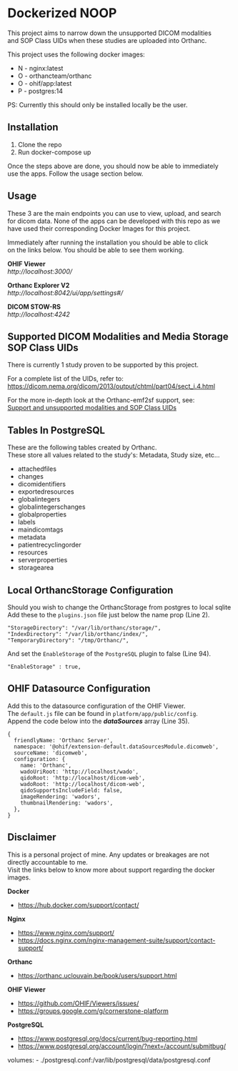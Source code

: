 # Dockerized NOOP

This project aims to narrow down the unsupported DICOM modalities \
and SOP Class UIDs when these studies are uploaded into Orthanc.

This project uses the following docker images:
  - N - nginx:latest
  - O - orthancteam/orthanc
  - O - ohif/app:latest
  - P - postgres:14

PS: Currently this should only be installed locally be the user.

## Installation

1. Clone the repo
2. Run docker-compose up

Once the steps above are done, you should now be able to immediately \
use the apps. Follow the usage section below.

## Usage

These 3 are the main endpoints you can use to view, upload, and search \
for dicom data. None of the apps can be developed with this repo as we \
have used their corresponding Docker Images for this project.

Immediately after running the installation you should be able to click \
on the links below. You should be able to see them working.

**OHIF Viewer** \
*http://localhost:3000/*

**Orthanc Explorer V2** \
*http://localhost:8042/ui/app/settings#/*

**DICOM STOW-RS** \
*http://localhost:4242*

## Supported DICOM Modalities and Media Storage SOP Class UIDs

There is currently 1 study proven to be supported by this project.

For a complete list of the UIDs, refer to: \
https://dicom.nema.org/dicom/2013/output/chtml/part04/sect_i.4.html

For the more in-depth look at the Orthanc-emf2sf support, see: \
[Support and unsupported modalities and SOP Class UIDs](./orthanc-emf2sf-support.md)

## Tables In PostgreSQL

These are the following tables created by Orthanc. \
These store all values related to the study's: Metadata, Study size, etc...
 - attachedfiles
 - changes
 - dicomidentifiers
 - exportedresources
 - globalintegers
 - globalintegerschanges
 - globalproperties
 - labels
 - maindicomtags
 - metadata
 - patientrecyclingorder
 - resources
 - serverproperties
 - storagearea

## Local OrthancStorage Configuration

Should you wish to change the OrthancStorage from postgres to local sqlite \
Add these to the `plugins.json` file just below the name prop (Line 2).

```
"StorageDirectory": "/var/lib/orthanc/storage/",
"IndexDirectory": "/var/lib/orthanc/index/",
"TemporaryDirectory": "/tmp/Orthanc/",
```

And set the `EnableStorage` of the `PostgreSQL` plugin to false (Line 94).

```
"EnableStorage" : true,
```

## OHIF Datasource Configuration

Add this to the datasource configuration of the OHIF Viewer. \
The `default.js` file can be found in `platform/app/public/config`. \
Append the code below into the ***dataSources*** array (Line 35).

```
{
  friendlyName: 'Orthanc Server',
  namespace: '@ohif/extension-default.dataSourcesModule.dicomweb',
  sourceName: 'dicomweb',
  configuration: {
    name: 'Orthanc',
    wadoUriRoot: 'http://localhost/wado',
    qidoRoot: 'http://localhost/dicom-web',
    wadoRoot: 'http://localhost/dicom-web',
    qidoSupportsIncludeField: false,
    imageRendering: 'wadors',
    thumbnailRendering: 'wadors',
  },
}
```

## Disclaimer

This is a personal project of mine. Any updates or breakages are not directly accountable to me. \
Visit the links below to know more about support regarding the docker images.

**Docker**
 - https://hub.docker.com/support/contact/

**Nginx**
 - https://www.nginx.com/support/
 - https://docs.nginx.com/nginx-management-suite/support/contact-support/

**Orthanc**
 - https://orthanc.uclouvain.be/book/users/support.html

**OHIF Viewer**
 - https://github.com/OHIF/Viewers/issues/
 - https://groups.google.com/g/cornerstone-platform

**PostgreSQL**
 - https://www.postgresql.org/docs/current/bug-reporting.html
 - https://www.postgresql.org/account/login/?next=/account/submitbug/
 
 volumes:
      - ./postgresql.conf:/var/lib/postgresql/data/postgresql.conf